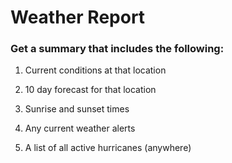 # Weather Report

### Get a summary that includes the following:

1. Current conditions at that location

2. 10 day forecast for that location

3. Sunrise and sunset times

4. Any current weather alerts

5. A list of all active hurricanes (anywhere)
